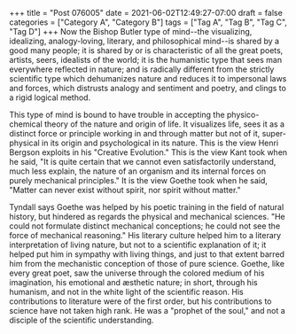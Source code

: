 +++
title = "Post 076005"
date = 2021-06-02T12:49:27-07:00
draft = false
categories = ["Category A", "Category B"]
tags = ["Tag A", "Tag B", "Tag C", "Tag D"]
+++
Now the Bishop Butler type of mind--the visualizing, idealizing, analogy-loving, literary, and philosophical mind--is shared by a good many people; it is shared by or is characteristic of all the great poets, artists, seers, idealists of the world; it is the humanistic type that sees man everywhere reflected in nature; and is radically different from the strictly scientific type which dehumanizes nature and reduces it to impersonal laws and forces, which distrusts analogy and sentiment and poetry, and clings to a rigid logical method.

This type of mind is bound to have trouble in accepting the physico-chemical theory of the nature and origin of life. It visualizes life, sees it as a distinct force or principle working in and through matter but not of it, super-physical in its origin and psychological in its nature. This is the view Henri Bergson exploits in his "Creative Evolution." This is the view Kant took when he said, "It is quite certain that we cannot even satisfactorily understand, much less explain, the nature of an organism and its internal forces on purely mechanical principles." It is the view Goethe took when he said, "Matter can never exist without spirit, nor spirit without matter."

Tyndall says Goethe was helped by his poetic training in the field of natural history, but hindered as regards the physical and mechanical sciences. "He could not formulate distinct mechanical conceptions; he could not see the force of mechanical reasoning." His literary culture helped him to a literary interpretation of living nature, but not to a scientific explanation of it; it helped put him in sympathy with living things, and just to that extent barred him from the mechanistic conception of those of pure science. Goethe, like every great poet, saw the universe through the colored medium of his imagination, his emotional and æsthetic nature; in short, through his humanism, and not in the white light of the scientific reason. His contributions to literature were of the first order, but his contributions to science have not taken high rank. He was a "prophet of the soul," and not a disciple of the scientific understanding.
